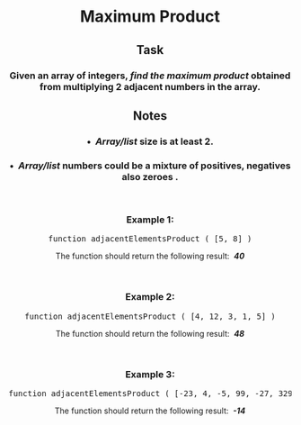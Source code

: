 <div align = 'center'>

# Maximum Product

</div>

<div align = 'center'>

<h2>Task</h2>
<h3>Given an array of integers, <em>find the maximum product</em> obtained from multiplying 2 adjacent numbers in the array.</h3>

<h2>Notes</h2>
<h3>•&nbsp;&nbsp;<em>Array/list</em> size is at least 2.</h3>
<h3>•&nbsp;&nbsp;<em>Array/list</em> numbers could be a mixture of positives, negatives also zeroes .</h3>

<br>

<h3>Example 1:</h3>

<pre>function adjacentElementsProduct&nbsp;(&nbsp;[5, 8]&nbsp;)</pre>

<p>The function should return the following result: &nbsp;<strong><em>40</em></strong></p>

<br>

<h3>Example 2:</h3>

<pre>function adjacentElementsProduct&nbsp;(&nbsp;[4, 12, 3, 1, 5]&nbsp;)</pre>

<p>The function should return the following result: &nbsp;<strong><em>48</em></strong></p>

<br>

<h3>Example 3:</h3>

<pre>function adjacentElementsProduct&nbsp;(&nbsp;[-23, 4, -5, 99, -27, 329, -2, 7, -921]&nbsp;)</pre>

<p>The function should return the following result: &nbsp;<strong><em>-14</em></strong></p>

</div>
